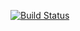 [![Build Status](https://travis-ci.org/bthesorceror/telephone_duplexer.png?branch=master)](https://travis-ci.org/bthesorceror/telephone_duplexer)
